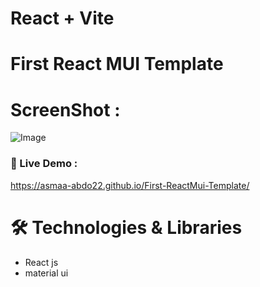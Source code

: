 # React + Vite

# First React MUI Template

# ScreenShot :
![Image](https://github.com/user-attachments/assets/ec8895a5-a49f-48cc-86c0-22e6cadb8144)

### 🔗 Live Demo :
https://asmaa-abdo22.github.io/First-ReactMui-Template/



# 🛠 Technologies & Libraries
* React js
* material ui

